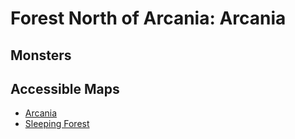 # Forest North of Arcania: Arcania

## Monsters

## Accessible Maps

- [Arcania](arcania)
- [Sleeping Forest](sleeping-forest)
